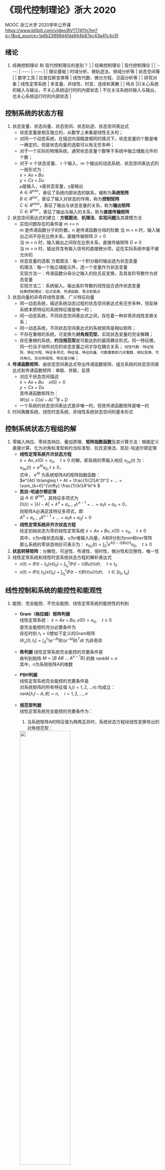 # 《现代控制理论》浙大 2020

MOOC 浙江大学 2020学年公开课
<https://www.bilibili.com/video/BV1T7411n7en?p=1&vd_source=1a6b23698d4fda944b87ec43a41c4c5f>

## 绪论

1. 经典控制理论 和 现代控制理论的差别？
   | | 经典控制理论 | 现代控制理论 |
   | :---: | :---: | :---: |
   | 理论基础 | 时域分析、根轨迹法、频域分析等 | 状态空间等 |
   | 数学工具 | 拉普拉斯变换等 | 线性代数、微分方程、泛函分析等 |
   | 研究对象 | 线性定常系统 | 多变量、非线性、时变、连续和离散 |
   | 特点 |只关心系统的输入与输出，不关心系统运行时的内部状态 | 不仅关注系统的输入与输出，也关心系统运行时的内部状态 |

## 控制系统的状态方程

1. 状态变量、状态向量、状态空间、状态轨迹、状态空间表达式
   - 状态变量是相互独立的，从数学上来看是线性无关的；
   - 对同一个动态系统，在描述内涵精度相同的情况下，状态变量的个数是唯一确定的，但是状态向量的选取可以有无穷多种；
   - 对于一个实际的物理系统，通常状态变量个数等于系统中独立储能元件的个数；
   - 对于 n 个状态变量、 r 个输入、m 个输出的动态系统、状态空间表达式的一般形式为：  
   $\dot x = Ax + Bu$  
   $y = Cx + Du$  
   $\mu$是输入，x是状态变量，y是输出  
   $A \in R^{nxn}$，表征了系统内部状态的联系，被称为**系统矩阵**  
   $B \in R^{nxr}$，表征了输入对状态的作用，称为**控制矩阵**  
   $C \in R^{mxn}$，表征了输出与状态变量的关系，称为**输出矩阵**  
   $C \in R^{mxr}$，表征了输出与输入的关系，称为**直接传输矩阵**  
2. 状态空间表达式的建立：**方框图法**、**机理法**、**实现问题**及其建模方法
   - 实现问题存在的条件是 m <= n  
   m 是传递函数分子的阶数，n 是传递函数分母的阶数
   当 m < n 时，输入输出之间不存在比例关系，直接传输矩阵 $D = 0$  
   当 m = n 时，输入输出之间存在比例关系，直接传输矩阵 $D \neq 0$  
   当 m > n 时，输出将含有输入信号的直接微分项，这在实际系统中是不被允许的  
   - 状态变量的选取
   方框图法：每一个积分器的输出选为状态变量  
   机理法：每一个独立储能元件，选一个变量作为状态变量  
   实现方法一：传递函数分母分之输入的拉氏反变换，及其各阶导数作为状态变量  
   实现方法二：系统输入。输出各阶导数的线性组合选作状态变量  
   `经典控制理论：拉式变换、传递函数、零点和极点`
3. 状态向量的非奇异线性变换、广义特征向量
   - 同一动态系统，描述系统动态过程的状态空间表达式有无穷多种，但反映系统本质特征的系统特征值是唯一的；
   - 同一动态系统，不同状态空间表达式之间，存在着一种非奇异线性变换关系；
   - 同一动态系统，不同状态空间表达式的系统矩阵是相似矩阵；
   - 不存在重根的系统，可变换为**对角规范型**，实现状态变量的完全解耦；
   - 存在重根的系统，**约当规范型**是可能达到的最简耦合形式。同一特征根，同一约当子块所对应的状态变量之间才存在耦合关系；
   `线性代数：特征矩阵、特征方程、特征多项式、特征值、特征向量、代数重数和几何重数、相似变换、可对角化、实对称矩阵、特征值分解`；
4. **传递函数矩阵**、由状态空间表达式导出传递函数矩阵、组合系统的状态空间表达式和传递函数矩阵：串联、并联、反馈
   - 对应于状态空间描述  
     $\dot x = Ax + Bu \quad x(0) = 0$  
     $y = Cx + Du$  
     其传递函数矩阵为：  
     $W(s) = C(sI - A)^{-1}B + D$  
   - 一个系统的状态空间表达式是非唯一的，但其传递函数矩阵是唯一的
5. 时间离散系统、线性时变系统、非线性系统状态空间的基本形式

## 控制系统状态方程组的解

1. 零输入响应、零状态响应、叠加原理、**矩阵指数函数**及其计算方法：根据定义直接计算、化为对角标准型和约当标准型、拉氏变换法、凯拉-哈迷尔顿定理
   - **线性定常系统齐次状态方程**  
   $\dot x = Ax,x(0)=x_0, \quad t \geq 0$
   的解，即系统的零输入响应 $x_{0u}(t)$ 为：  
   $x_{0u}(t) = e^{At}x_0,t \geq 0$，  
   式中， $e^{At}$ 为系统矩阵A的矩阵指数函数：  
   $e^{At} \triangleq I + At + \frac{1}{2!}A^2t^2 + ... = \sum_{k=0}^{\infty} \frac{1}{k!}A^kt^k $
   - **凯拉-哈迷尔顿定理**  
   设 $A \in R^{nxn}$，其特征多项式为  
   $D(\lambda) = |\lambda I - A| = \lambda^n + a_{n-1}\lambda^{n-1} + ... + a_1\lambda + a_0 = 0$，  
   则矩阵A必满足其特征多项式，即  
   $A^n + a_{n-1}A^{n-1} + ... + a_1A + a_0I = 0$
   - **线性定常系统非齐次状态方程**  
   给定初始状态为零的线性定常系统
   $\dot x = Ax + Bu,x(0)=x_0, \quad t \geq 0$  
   其中，x为n维状态向量，u为r维输入向量，A和B分别为nxn和nxr常阵  
   那么系统的零状态响应可表示为：
   $x_{0u}(t) = \int_{0}^t e^{A(t-\tau)Bu(\tau)}x_0, \quad t \geq 0$  
2. **状态转移矩阵**：分解性、可逆性、传递性、倍时性、微分性和交换性、唯一性
3. 线性定常系统和线性时变系统状态方程的解析表达式
   - $x(t) = \Phi(t-t_0)x(t_0) + \int_{t_0}^t \Phi(t- \tau)Bu(\tau)d\tau, \quad t \geq t_0$
   - $x(t) = \Phi(t,t_0)x(t_0) + \int_{t_0}^t \Phi(t- \tau)B(\tau)u(\tau)d\tau, \quad t \in [t_0,t_\alpha]$

## 线性控制和系统的能控性和能观性

1. 能控、完全能控、不完全能控、线性定常系统的能控性的判别
   - **Gram（格拉姆）矩阵判据**  
   线性定常系统： $\dot x = Ax + Bu,x(0) = x_0, \quad t \geq 0$  
   是完全能控的充分必要条件为  
   存在时刻 $t_1 > 0$使如下定义的Gram矩阵  
   $W_c[0,t_1]=\int_0^{t_1}(e^{-At}B)(e^{-At}B)^Tdt$ 为非奇异
   - **秩判据**
   线性定常系统完全能控的充要条件是  
   秩判别矩阵 $M=[B\ AB\ ...\ A^{n-1}B]$ 的秩 $rankM = n$  
   其中，n为系统矩阵A的维数
   - **PBH判据**  
   线性定常系统完全能控的充要条件是  
   对系统矩阵的所有特征值 $\lambda_i(i=1,2,...n)$:均成立：  
   $rank[\lambda_iI-A,B]=n, \quad i=1,2,...,n$
   - **规范型判据**  
   线性定常系统完全能控的充要条件为：  
     1. 当系统矩阵A的特征值为两两互异时，系统状态方程经线性变换导出的对角规范型：

      <img src="./images/control_1.png" width="60%">

      式中， $\bar B_i \neq 0,i=1,2,...,n$ ,即控制矩阵中不包含元素全为零的行
     2. 当系统矩阵A的特征值存在重根时，系统状态方程经线性变换导出的约当标准型：

      <img src="./images/control_2.png" width="60%">  

      设特征根 $\lambda_i$的代数重数为 $\sigma_i$。几何重数为 $\alpha_i$， $\lambda_i$对应的第k个约当子块的维数为 $r_{ik}$  
         - 若 $\sigma_i = 1$，则 $\lambda_i$对应的输入矩阵 $\tilde B_i$ 不全为0；
         - 若 $\sigma_i > 1,\alpha_i = 1$，则 $\lambda_i$对应的输入矩阵$\tilde B_i$的最后一行不全为0；
         - 若 $\alpha_i > 1$，则 $\lambda_i$对应的每一个约当子块最后一行对应的输入矩阵行组成的矩阵 $[\bar b_{r_{i1}}\ \bar b_{r_{i2}}\  \cdots  \bar b_{r_{i\alpha_i}} ]^T$ 均为行线性无关。
2. 能观、完全能观、不完全能观、线性定常系统的能观性的判别
   - Gram（格拉姆）判据
   - 秩判据
   - PBH秩判据
   - 规范型判据
3. 线性时变系统的能控性和能观性的判别
   - Gram（格拉姆）判据
   - 秩判据
   - Gram（格拉姆）判据
   - 秩判据
4. 线性时变对偶系统、线性定常对偶系统、线性时变系统对偶原理、线性定常系统对偶原理
5. 能控标准I型、能控标准II型、能观标准I型、能观标准II型
   - 能控性与能观性的不变性  
   在任意非奇异线性变换下，线性定常系统  
   $\dot x = Ax + Bu\ y = Cx$
   的能控性和能观性不变
   - **能控标准I型**变换
   对于完全能控的单输入单输出线性定常系统，存在线性非奇异变换 $x = T_{C1}\bar x$，其中：  
   <img src="./images/control_3.png" width="60%">
   $a_i(i=0,1,...,n-1)$ 为系统特征多项式 $|\lambda I-A|= \lambda^n + a_{n-1}\lambda^{n-1} + ... + a_1\lambda +a_0 = 0$的系数。  
   能够使状态空间表达式化成如下形式的能控标准型（I型）：  
   $\dot {\bar x} = \bar A \bar x + \bar b \bar u  \ \bar y = \bar C \bar x$  
   <img src="./images/control_4.jpg" width="60%">
6. 线性定常系统的能控性分解、能观性分解

## 李雅普诺夫定理

1. 平衡状态、孤立的平衡状态、李雅普诺夫意义下的稳定、一致稳定、渐进稳定、大范围渐进稳定、李雅普诺夫意义下的不稳定、李雅普诺夫第一法：外部稳定（输出稳定）、内部稳定（状态稳定）
   - 系统的稳定性是相对系统的平衡状态而言的
   - 李雅普诺夫意义下的渐进稳定等于工程意义下的稳定
   - 线性系统的李亚普诺夫主判据、辅助判据，不稳定判据均是充分条件；线性系统的李雅普诺夫方程判据是充要条件
   - 构建李雅普诺夫函数没有统一的方法，雅可比矩阵法和变量梯度法也只适用于一些特定的系统
2. 李雅普诺夫第二法
   - 李雅普诺夫稳定性主判据：  
   设系统的状态方程为： $\dot x = f(s)$  
   若存在一个具有连续一阶导数的标量函数 $V(x)$且满足  
      1. $V(x)$是正定的；
      2. $\dot V(x)$是负定的；
   则系统在平衡状态 $x_e = 0$ 是渐进稳定的。
      3. 除满足条件(1)(2)外，若 $||x||\rightarrow \infty$，则系统在平衡状态 $x_e = 0$ 是大范围渐进稳定的
   - 李雅普诺夫稳定性辅助判据
   - 李亚普诺夫不稳定性判据
3. 李雅普诺夫在线性系统中的应用、李雅普诺夫在非线性系统中的应用：雅克比矩阵法（克拉索夫斯基法）、变量梯度法
   - 线性定常系统的渐进稳定性判据
   对于给定的没有外界输入的线性定常系统 $\bar x = Ax,x(0) = x_0,t \geq 0$  
   在平衡状态 $x_e = 0$渐进稳定的充要条件为：对于任意给定的一个实正定对称矩阵Q，必存在唯一的实正定对称矩阵P，满足如下李亚普诺夫方程：$A^TP + PA = -Q$
   - 线性时变系统的渐进稳定性判据
   - 雅克比矩阵法（克拉索夫斯基法）
   - 变量梯度法
`线性代数：标量函数、正定、半正定、负定、半负定、不定、二次型函数、主子行列式`

## 线性定常系统的综合

1. 系统的综合、状态反馈控制、输出反馈控制、极点配置问题、镇定问题、解耦问题、跟踪问题
   - 闭环系统的能控与能观性
   状态反馈不改变系统的能控性，但可能改变系统的能观性  
   输出反馈不改变系统的能控性和能观性
2. 状态反馈的极点配置问题、状态反馈极点可配置的条件、单输入单输出系统状态反馈极点配置的两种算法、输出反馈的极点配置问题
3. 状态反馈的镇定问题、状态反馈可镇定的条件、状态反馈镇定的算法
`经典控制理论：稳定性、线性定常系统稳定的充要条件、劳斯稳定判据、系统误差、稳态误差（先判定稳定）、三种典型输入（阶跃、斜坡、加速度）对于三种典型系统（0型、I型、II型）的稳态误差`

## 思考

- [ ] 控制理论的内容晦涩，结合题目示例理解会更加透彻
- [x] Github markdown 涉及矩阵公式无法显示 建议使用图片！
- [x] 2020-9-6 16:40
